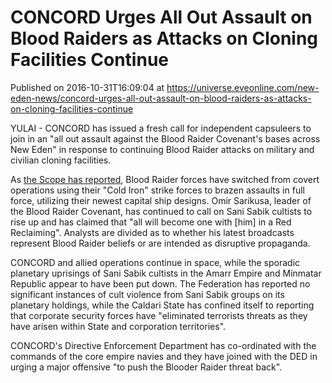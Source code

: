 # CONCORD Urges All Out Assault on Blood Raiders as Attacks on Cloning Facilities Continue
Published on 2016-10-31T16:09:04 at https://universe.eveonline.com/new-eden-news/concord-urges-all-out-assault-on-blood-raiders-as-attacks-on-cloning-facilities-continue

YULAI - CONCORD has issued a fresh call for independent capsuleers to join in an "all out assault against the Blood Raider Covenant's bases across New Eden" in response to continuing Blood Raider attacks on military and civilian cloning facilities.

As [the Scope has reported](https://www.youtube.com/watch?v=CLTFFB__trQ), Blood Raider forces have switched from covert operations using their "Cold Iron" strike forces to brazen assaults in full force, utilizing their newest capital ship designs. Omir Sarikusa, leader of the Blood Raider Covenant, has continued to call on Sani Sabik cultists to rise up and has claimed that "all will become one with [him] in a Red Reclaiming". Analysts are divided as to whether his latest broadcasts represent Blood Raider beliefs or are intended as disruptive propaganda.

CONCORD and allied operations continue in space, while the sporadic planetary uprisings of Sani Sabik cultists in the Amarr Empire and Minmatar Republic appear to have been put down. The Federation has reported no significant instances of cult violence from Sani Sabik groups on its planetary holdings, while the Caldari State has confined itself to reporting that corporate security forces have "eliminated terrorists threats as they have arisen within State and corporation territories".

CONCORD's Directive Enforcement Department has co-ordinated with the commands of the core empire navies and they have joined with the DED in urging a major offensive "to push the Blooder Raider threat back".

